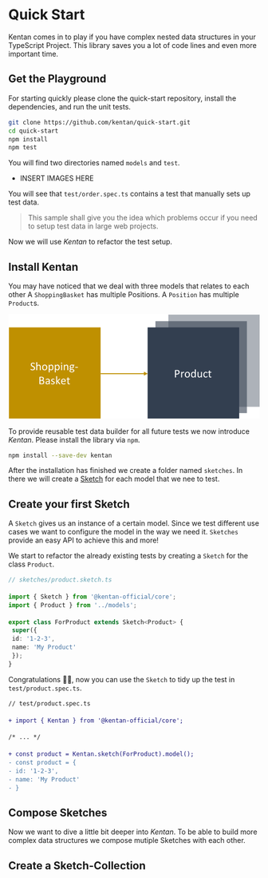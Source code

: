 # Quick Start

Kentan comes in to play if you have complex nested data structures in your TypeScript Project. This library saves you a lot of code lines and even more important time.

## Get the Playground

For starting quickly please clone the quick-start repository, install the dependencies, and run the unit tests.

```bash
git clone https://github.com/kentan/quick-start.git
cd quick-start
npm install
npm test
```

You will find two directories named `models` and `test`.

- INSERT IMAGES HERE

You will see that `test/order.spec.ts` contains a test that manually sets up test data.

> This sample shall give you the idea which problems occur if you need to setup test data in large web projects.

Now we will use _Kentan_ to refactor the test setup.

## Install Kentan

You may have noticed that we deal with three models that relates to each other
A `ShoppingBasket` has multiple Positions. A `Position` has multiple `Product`s.

![Quick-Start-Models](./assets/shopping-basket.png)

To provide reusable test data builder for all future tests we now introduce _Kentan_.
Please install the library via `npm`.

```bash
npm install --save-dev kentan
```

After the installation has finished we create a folder named `sketches`. In there we will create a [Sketch]() for each model that we nee to test.

## Create your first Sketch

A `Sketch` gives us an instance of a certain model. Since we test different use cases we want to configure the model in the way we need it. `Sketches` provide an easy API to achieve this and more!

We start to refactor the already existing tests by creating a `Sketch` for the class `Product`.

```ts
// sketches/product.sketch.ts

import { Sketch } from '@kentan-official/core';
import { Product } from '../models';

export class ForProduct extends Sketch<Product> {
 super({
 id: '1-2-3',
 name: 'My Product'
 });
}
```

Congratulations :clap::clap:, now you can use the `Sketch` to tidy up the test in `test/product.spec.ts`.

```diff
// test/product.spec.ts

+ import { Kentan } from '@kentan-official/core';

/* ... */

+ const product = Kentan.sketch(ForProduct).model();
- const product = {
- id: '1-2-3',
- name: 'My Product'
- }
```

## Compose Sketches

Now we want to dive a little bit deeper into _Kentan_.
To be able to build more complex data structures we compose mutiple Sketches with each other.

## Create a Sketch-Collection

